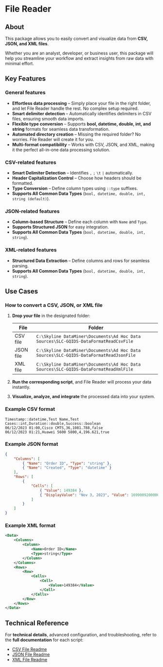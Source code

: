 # File Reader

## About

This package allows you to easily convert and visualize data from **CSV, JSON, and XML files**.

Whether you are an analyst, developer, or business user, this package will help you streamline your workflow and extract insights from raw data with minimal effort.

## Key Features

### General features

- **Effortless data processing** – Simply place your file in the right folder, and let File Reader handle the rest. No complex setup required.
- **Smart delimiter detection** – Automatically identifies delimiters in CSV files, ensuring smooth data imports.  
- **Flexible type conversion** – Supports **bool, datetime, double, int, and string** formats for seamless data transformation.  
- **Automated directory creation** – Missing the required folder? No worries. File Reader will create it for you.  
- **Multi-format compatibility** – Works with CSV, JSON, and XML, making it the perfect all-in-one data processing solution.

### CSV-related features

- **Smart Delimiter Detection** – Identifies `,` `;` `\t` `|` automatically.  
- **Header Capitalization Control** – Choose how headers should be formatted.  
- **Type Conversion** – Define column types using `::type` suffixes.
- **Supports All Common Data Types** (`bool, datetime, double, int, string (default)`).

### JSON-related features

- **Column-based Structure** – Define each column with `Name` and `Type`.
- **Supports Structured JSON** for easy integration.
- **Supports All Common Data Types** (`bool, datetime, double, int, string`).

### XML-related features

- **Structured Data Extraction** – Define columns and rows for seamless parsing.  
- **Supports All Common Data Types** (`bool, datetime, double, int, string`).

## Use Cases

### How to convert a CSV, JSON, or XML file

1. **Drop your file** in the designated folder:

   | File | Folder |
   |------|--------|
   | CSV file  | `C:\Skyline DataMiner\Documents\Ad Hoc Data Sources\SLC-GQIDS-DataFormatReadCsvFile`  |
   | JSON file | `C:\Skyline DataMiner\Documents\Ad Hoc Data Sources\SLC-GQIDS-DataFormatReadJsonFile` |
   | XML file  | `C:\Skyline DataMiner\Documents\Ad Hoc Data Sources\SLC-GQIDS-DataFormatReadXmlFile`  |
  
1. **Run the corresponding script**, and File Reader will process your data instantly.  
1. **Visualize, analyze, and integrate** the processed data into your system.  

### Example CSV format

```csv
Timestamp::datetime,Test Name,Test Cases::int,Duration::double,Success::boolean
06/12/2023 01:00,Cisco CMTS,36,1081.788,false
06/12/2023 01:21,Huawei 5600 5800,4,196.621,true
```

### Example JSON format

```json
{
    "Columns": [
        { "Name": "Order ID", "Type": "string" },
        { "Name": "Created", "Type": "datetime" }
    ],
    "Rows": [
        {
            "Cells": [
                { "Value": 149384 },
                { "DisplayValue": "Nov 3, 2023", "Value": 1699009200000 }
            ]
        }
    ]
}
```

### Example XML format

```xml
<Data>
    <Columns>
        <Column>
            <Name>Order ID</Name>
            <Type>string</Type>
        </Column>
    </Columns>
    <Rows>
        <Row>
            <Cells>
                <Cell>
                    <Value>149384</Value>
                </Cell>
            </Cells>
        </Row>
    </Rows>
</Data>
```

## Technical Reference

For **technical details**, advanced configuration, and troubleshooting, refer to the **full documentation** for each script:

- [CSV File Readme](https://github.com/SkylineCommunications/SLC-GQIDS-DataFormats/blob/master/SLC-GQIDS-DataFormatReadCsvFile_1/README.md)
- [JSON File Readme](https://github.com/SkylineCommunications/SLC-GQIDS-DataFormats/blob/master/SLC-GQIDS-DataFormatReadJsonFile_1/README.md)
- [XML File Readme](https://github.com/SkylineCommunications/SLC-GQIDS-DataFormats/blob/master/SLC-GQIDS-DataFormatReadXmlFile_1/README.md)
